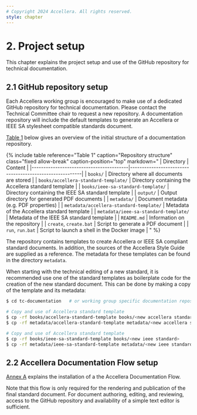```yaml
---
# Copyright 2024 Accellera. All rights reserved.
style: chapter
---
```


# 2. Project setup

This chapter explains the project setup and use of the GitHub repository for technical documentation.

## 2.1 GitHub repository setup

Each Accellera working group is encouraged to make use of a dedicated GitHub repository for technical documentation. Please contact the Technical Committee chair to request a new repository. A documentation repository will include the default templates to generate an Accellera or IEEE SA stylesheet compatible standards document.

[Table 1](#table-1) below gives an overview of the initial structure of a documentation repository.

{% include table
   reference="Table 1"
   caption="Repository structure"
   class="fixed allow-break"
   caption-position="top"
   markdown="
| Directory                               | Content                                                 |
|-----------------------------------------|---------------------------------------------------------|
| `books/`                                | Directory where all documents are stored                | 
| `books/accellera-standard-template/`    | Directory containing the Accellera standard template    |
| `books/ieee-sa-standard-template/`      | Directory containing the IEEE SA standard template      |
| `output/`                               | Output directory for generated PDF documents            |
| `metadata/`                             | Document metadata (e.g. PDF properties)                 |
| `metadata/accellera-standard-template/` | Metadata of the Accellera standard template             |
| `metadata/ieee-sa-standard-template/`   | Metadata of the IEEE SA standard template               |
| `README.md`                             | Information on the repository                           |
| `create`, `create.bat`                  | Script to generate a PDF document                       |
| `run`, `run.bat`                        | Script to launch a shell in the Docker image            |
"
%}

The repository contains templates to create Accellera or IEEE SA compliant standard documents. In addition, the sources of the Accellera Style Guide are supplied as a reference.
The metadata for these templates can be found in the directory `metadata`.

When starting with the technical editing of a new standard, it is recommended use one of the standard templates as boilerplate code for the creation of the new standard document. This can be done by making a copy of the template and its metadata:

```bash
$ cd tc-documentation   # or working group specific documentation repository

# Copy and use of Accellera standard template
$ cp -rf books/accellera-standard-template books/<new accellera standard>
$ cp -rf metadata/accellera-standard-template metadata/<new accellera standard>

# Copy and use of Accellera standard template
$ cp -rf books/ieee-sa-standard-template books/<new ieee standard>
$ cp -rf metadata/ieee-sa-standard-template metadata/<new ieee standard>
```

## 2.2 Accellera Documentation Flow setup

[Annex A](a.md) explains the installation of a the Accellera Documentation Flow. 

Note that this flow is only required for the rendering and publication of the final standard document. For document authoring, editing, and reviewing, access to the GitHub repository and availability of a simple text editor is sufficient.
